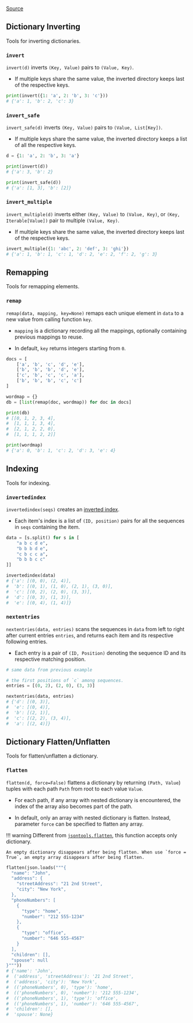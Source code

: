 [Source](https://github.com/chuanconggao/extratools/blob/master/extratools/dicttools.py)

## Dictionary Inverting

Tools for inverting dictionaries.

### `invert`

`invert(d)` inverts `(Key, Value)` pairs to `(Value, Key)`.

- If multiple keys share the same value, the inverted directory keeps last of the respective keys.

``` python
print(invert({1: 'a', 2: 'b', 3: 'c'}))
# {'a': 1, 'b': 2, 'c': 3}
```

### `invert_safe`

`invert_safe(d)` inverts `(Key, Value)` pairs to `(Value, List[Key])`.

- If multiple keys share the same value, the inverted directory keeps a list of all the respective keys.

``` python
d = {1: 'a', 2: 'b', 3: 'a'}

print(invert(d))
# {'a': 3, 'b': 2}

print(invert_safe(d))
# {'a': [1, 3], 'b': [2]}
```

### `invert_multiple`

`invert_multiple(d)` inverts either `(Key, Value)` to `(Value, Key)`, or `(Key, Iterable[Value])` pair to multiple `(Value, Key)`.

- If multiple keys share the same value, the inverted directory keeps last of the respective keys.

``` python
invert_multiple({1: 'abc', 2: 'def', 3: 'ghi'})
# {'a': 1, 'b': 1, 'c': 1, 'd': 2, 'e': 2, 'f': 2, 'g': 3}
```

## Remapping

Tools for remapping elements.

### `remap`

`remap(data, mapping, key=None)` remaps each unique element in `data` to a new value from calling function `key`.

- `mapping` is a dictionary recording all the mappings, optionally containing previous mappings to reuse.

- In default, `key` returns integers starting from `0`.

``` python
docs = [
    ['a', 'b', 'c', 'd', 'e'],
    ['b', 'b', 'b', 'd', 'e'],
    ['c', 'b', 'c', 'c', 'a'],
    ['b', 'b', 'b', 'c', 'c']
]

wordmap = {}
db = [list(remap(doc, wordmap)) for doc in docs]

print(db)
# [[0, 1, 2, 3, 4],
#  [1, 1, 1, 3, 4],
#  [2, 1, 2, 2, 0],
#  [1, 1, 1, 2, 2]]

print(wordmap)
# {'a': 0, 'b': 1, 'c': 2, 'd': 3, 'e': 4}
```

## Indexing

Tools for indexing.

### `invertedindex`

`invertedindex(seqs)` creates an [inverted index](https://en.wikipedia.org/wiki/Inverted_index).

- Each item's index is a list of `(ID, position)` pairs for all the sequences in `seqs` containing the item.

``` python
data = [s.split() for s in [
    "a b c d e",
    "b b b d e",
    "c b c c a",
    "b b b c c"
]]

invertedindex(data)
# {'a': [(0, 0), (2, 4)],
#  'b': [(0, 1), (1, 0), (2, 1), (3, 0)],
#  'c': [(0, 2), (2, 0), (3, 3)],
#  'd': [(0, 3), (1, 3)],
#  'e': [(0, 4), (1, 4)]}
```

### `nextentries`

`nextentries(data, entries)` scans the sequences in `data` from left to right after current entries `entries`, and returns each item and its respective following entries.

- Each entry is a pair of `(ID, Position)` denoting the sequence ID and its respective matching position.

``` python
# same data from previous example

# the first positions of `c` among sequences.
entries = [(0, 2), (2, 0), (3, 3)]

nextentries(data, entries)
# {'d': [(0, 3)],
#  'e': [(0, 4)],
#  'b': [(2, 1)],
#  'c': [(2, 2), (3, 4)],
#  'a': [(2, 4)]}
```

## Dictionary Flatten/Unflatten

Tools for flatten/unflatten a dictionary.

### `flatten`

`flatten(d, force=False)` flattens a dictionary by returning `(Path, Value`) tuples with each path `Path` from root to each value `Value`.

- For each path, if any array with nested dictionary is encountered, the index of the array also becomes part of the path.

- In default, only an array with nested dictionary is flatten. Instead, parameter `force` can be specified to flatten any array.

!!! warning
    Different from [`jsontools.flatten`](jsontools/#flatten), this function accepts only dictionary.

    An empty dictionary disappears after being flatten. When use `force = True`, an empty array disappears after being flatten.

``` python
flatten(json.loads("""{
  "name": "John",
  "address": {
    "streetAddress": "21 2nd Street",
    "city": "New York",
  },
  "phoneNumbers": [
    {
      "type": "home",
      "number": "212 555-1234"
    },
    {
      "type": "office",
      "number": "646 555-4567"
    }
  ],
  "children": [],
  "spouse": null
}"""))
# {'name': 'John',
#  ('address', 'streetAddress'): '21 2nd Street',
#  ('address', 'city'): 'New York',
#  (('phoneNumbers', 0), 'type'): 'home',
#  (('phoneNumbers', 0), 'number'): '212 555-1234',
#  (('phoneNumbers', 1), 'type'): 'office',
#  (('phoneNumbers', 1), 'number'): '646 555-4567',
#  'children': [],
#  'spouse': None}
```

